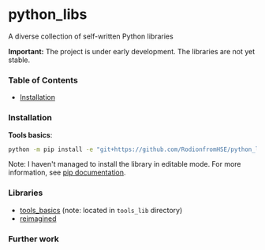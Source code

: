 # python_libs
A diverse collection of self-written Python libraries

**Important:** The project is under early development. The libraries are not yet stable.

### Table of Contents

- [Installation](#installation)

### Installation


**Tools basics**:
```bash
python -m pip install -e "git+https://github.com/RodionfromHSE/python_libs.git#subdirectory=tools_basics&egg=tools_basics"
```
Note: I haven't managed to install the library in editable mode. For more information, see [pip documentation](https://pip.pypa.io/en/stable/topics/vcs-support/).

### Libraries

- [tools_basics](tools_lib/README.md) (note: located in `tools_lib` directory)
- [reimagined](reimagined_lib/README.md)

### Further work